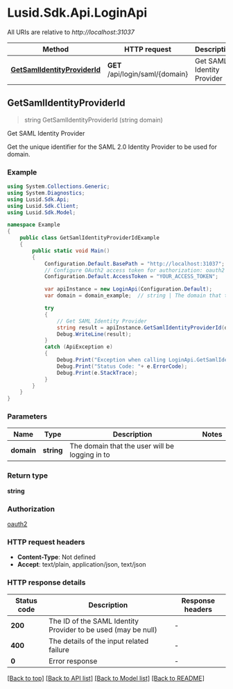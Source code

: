 # Lusid.Sdk.Api.LoginApi

All URIs are relative to *http://localhost:31037*

Method | HTTP request | Description
------------- | ------------- | -------------
[**GetSamlIdentityProviderId**](LoginApi.md#getsamlidentityproviderid) | **GET** /api/login/saml/{domain} | Get SAML Identity Provider



## GetSamlIdentityProviderId

> string GetSamlIdentityProviderId (string domain)

Get SAML Identity Provider

Get the unique identifier for the SAML 2.0 Identity Provider to be used for domain.

### Example

```csharp
using System.Collections.Generic;
using System.Diagnostics;
using Lusid.Sdk.Api;
using Lusid.Sdk.Client;
using Lusid.Sdk.Model;

namespace Example
{
    public class GetSamlIdentityProviderIdExample
    {
        public static void Main()
        {
            Configuration.Default.BasePath = "http://localhost:31037";
            // Configure OAuth2 access token for authorization: oauth2
            Configuration.Default.AccessToken = "YOUR_ACCESS_TOKEN";

            var apiInstance = new LoginApi(Configuration.Default);
            var domain = domain_example;  // string | The domain that the user will be logging in to

            try
            {
                // Get SAML Identity Provider
                string result = apiInstance.GetSamlIdentityProviderId(domain);
                Debug.WriteLine(result);
            }
            catch (ApiException e)
            {
                Debug.Print("Exception when calling LoginApi.GetSamlIdentityProviderId: " + e.Message );
                Debug.Print("Status Code: "+ e.ErrorCode);
                Debug.Print(e.StackTrace);
            }
        }
    }
}
```

### Parameters


Name | Type | Description  | Notes
------------- | ------------- | ------------- | -------------
 **domain** | **string**| The domain that the user will be logging in to | 

### Return type

**string**

### Authorization

[oauth2](../README.md#oauth2)

### HTTP request headers

- **Content-Type**: Not defined
- **Accept**: text/plain, application/json, text/json

### HTTP response details
| Status code | Description | Response headers |
|-------------|-------------|------------------|
| **200** | The ID of the SAML Identity Provider to be used (may be null) |  -  |
| **400** | The details of the input related failure |  -  |
| **0** | Error response |  -  |

[[Back to top]](#)
[[Back to API list]](../README.md#documentation-for-api-endpoints)
[[Back to Model list]](../README.md#documentation-for-models)
[[Back to README]](../README.md)

